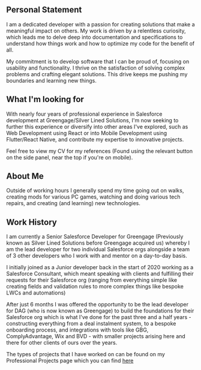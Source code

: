## Personal Statement

I am a dedicated developer with a passion for creating solutions that make a meaningful impact on others. My work is driven by a relentless curiosity, which leads me to delve deep into documentation and specifications to understand how things work and how to optimize my code for the benefit of all.

My commitment is to develop software that I can be proud of, focusing on usability and functionality. I thrive on the satisfaction of solving complex problems and crafting elegant solutions. This drive keeps me pushing my boundaries and learning new things.

## What I'm looking for

With nearly four years of professional experience in Salesforce development at Greengage/Silver Lined Solutions, I'm now seeking to further this experience or diversify into other areas I've explored, such as Web Development using React or into Mobile Development using Flutter/React Native, and contribute my expertise to innovative projects.

Feel free to view my CV for my references (Found using the relevant button on the side panel, near the top if you're on mobile).

## About Me

Outside of working hours I generally spend my time going out on walks, creating mods for various PC games, watching and doing various tech repairs, and creating (and learning) new technologies.

## Work History

I am currently a Senior Salesforce Developer for Greengage (Previously known as Silver Lined Solutions before Greengage acquired us) whereby I am the lead developer for two individual Salesforce orgs alongside a team of 3 other developers who I work with and mentor on a day-to-day basis.

I initially joined as a Junior developer back in the start of 2020 working as a Salesforce Consultant, which meant speaking with clients and fulfilling their requests for their Salesforce org (ranging from everything simple like creating fields and validation rules to more complex things like bespoke LWCs and automations)

After just 6 months I was offered the opportunity to be the lead developer for DAG (who is now known as Greengage) to build the foundations for their Salesforce org which is what I've done for the past three and a half years - constructing everything from a deal instalment system, to a bespoke onboarding process, and integrations with tools like GBG, ComplyAdvantage, Wix and BVD - with smaller projects arising here and there for other clients of ours over the years.

The types of projects that I have worked on can be found on my Professional Projects page which you can find [here](/#/professional-projects)